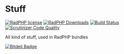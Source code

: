 # Stuff

[![RadPHP license](https://img.shields.io/github/license/radphp/radphp.svg)](https://github.com/radphp/radphp) [![RadPHP Downloads](https://img.shields.io/packagist/dt/radphp/radphp.svg)](https://github.com/radphp/radphp) [![Build Status](https://travis-ci.org/radphp/radphp.svg)](https://travis-ci.org/radphp/radphp) [![Scrutinizer Code Quality](https://scrutinizer-ci.com/g/radphp/radphp/badges/quality-score.png?b=master)](https://scrutinizer-ci.com/g/radphp/radphp/?branch=master)

All kind of stuff, used in RadPHP bundles

[![Bitdeli Badge](https://d2weczhvl823v0.cloudfront.net/radphp/radphp/trend.png)](https://bitdeli.com/free "Bitdeli Badge")

